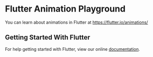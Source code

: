 # Flutter Animation Playground 

You can learn about animations in Flutter at https://flutter.io/animations/

## Getting Started With Flutter 

For help getting started with Flutter, view our online
[documentation](https://flutter.io/).
